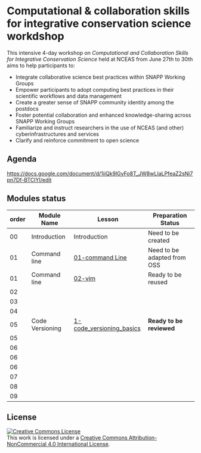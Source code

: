 # Computational & collaboration skills for integrative conservation science workdshop

This intensive 4-day workshop on *Computational and Collaboration Skills for Integrative Conservation Science* held at NCEAS from June 27th to 30th aims to help participants to:

* Integrate collaborative science best practices within SNAPP Working Groups
* Empower participants to adopt computing best practices in their scientific workflows and data management
* Create a greater sense of SNAPP community identity among the postdocs
* Foster potential collaboration and enhanced knowledge-sharing across SNAPP Working Groups
* Familiarize and instruct researchers in the use of NCEAS (and other) cyberinfrastructures and services
* Clarify and reinforce commitment to open science
 
 
## Agenda 

https://docs.google.com/document/d/1iiQk9lGyFo8T_JW8wLIaLPfeaZ2sNi7pn7Df-BTClYI/edit

## Modules status

order  |  Module Name  |  Lesson  |  Preparation Status
------ |  -----------  |  -------- |  ------------------ 
00     |  Introduction |  Introduction  | Need to be created
01  | Command line  |  [01-command Line](01-command_line/1-command-line.md)  |  Need to be adapted from OSS 
01  | Command line  |  [02-vim](01-command_line/2-vim.md)  |  Ready to be reused    
02  | 
03  | 
04  | 
05  | Code Versioning  | [1-code\_versioning\_basics](05-code_versioning/1-code_versioning_basics.md) | **Ready to be reviewed**
05  |
06  |
06  |
06  | 
07  | 
08  | 
09  | 
 

## License
<a rel="license" href="http://creativecommons.org/licenses/by-nc/4.0/"><img alt="Creative Commons License" style="border-width:0" src="https://i.creativecommons.org/l/by-nc/4.0/88x31.png" /></a><br />This work is licensed under a <a rel="license" href="http://creativecommons.org/licenses/by-nc/4.0/">Creative Commons Attribution-NonCommercial 4.0 International License</a>.



   
  

